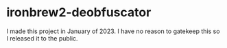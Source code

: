 # ironbrew2-deobfuscator
I made this project in January of 2023. I have no reason to gatekeep this so I released it to the public.
